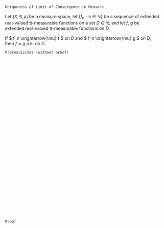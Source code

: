 ```
Uniqueness of Limit of Convergence in Measure
```
Let $(X, \mathfrak{A}, \mu)$ be a measure space,
let $\{f_n: n \in \mathbb{N}\}$ be a sequence of extended real-valued $\mathfrak{A}$-measurable functions on a set $D\in\mathfrak{A}$, and let $f$, $g$ be extended real-valued $\mathfrak{A}$-measurable functions on $D$.

If 
$
f_n \xrightarrow{\mu} f
$
on $D$
and
$
f_n \xrightarrow{\mu} g
$
on $D$,
then $f=g$ a.e. on $D$. 


```
Prerequisites (without proof)
```

<br>
<br>
<br>
<br>
<br>
<br>
<br>
<br>
<br>
<br>
<br>
<br>
<br>
<br>
<br>
<br>
<br>
<br>
<br>
<br>
<br>
<br>
<br>
<br>
<br>
<br>
<br>
<br>
<br>
<br>


```
Proof
```
